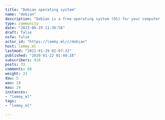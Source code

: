 ```yaml
---
title: "Debian operating system" 
name: "debian"
description: "Debian is a free operating system (OS) for your computer. An operating system is the set of basic programs and utilities that make your computer run. Debian provides more than a pure OS: it comes with over 59000 packages, precompiled software bundled up in a nice format for easy installation on your machine."
type: community
date: "2023-06-19 11:36:58"
draft: false
nsfw: false
actor_id: "https://lemmy.ml/c/debian"
host: lemmy.ml
lastmod: "2021-01-29 02:07:32"
published: "2020-01-22 01:48:18"
subscribers: 916
posts: 33
comments: 68
weight: 33
dau: 5
wau: 18
mau: 24
instances:
- "lemmy_ml"
tags: 
- "lemmy_ml"

---
```

